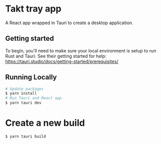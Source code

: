 # Takt tray app
A React app wrapped in Tauri to create a desktop application.

## Getting started
To begin, you'll need to make sure your local environment is setup to run Rust and Tauri.
See their getting started for help: https://tauri.studio/docs/getting-started/prerequisites/

## Running Locally
```sh
# Update packages
$ yarn install
# Run Tauri and React app
$ yarn tauri dev
```

# Create a new build
```sh
$ yarn tauri build
```
